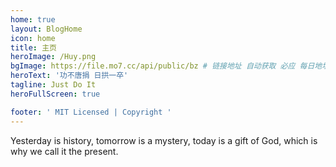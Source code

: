 ```yaml
---
home: true
layout: BlogHome
icon: home
title: 主页
heroImage: /Huy.png
bgImage: https://file.mo7.cc/api/public/bz # 链接地址 自动获取 必应 每日地址
heroText: '功不唐捐 日拱一卒'
tagline: Just Do It
heroFullScreen: true

footer: ' MIT Licensed | Copyright '
---
```


Yesterday is history, tomorrow is a mystery, today is a gift of God, which is why we call it the present.
